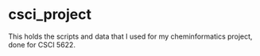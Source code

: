 # csci_project

This holds the scripts and data that I used for my cheminformatics project, done for CSCI 5622.
